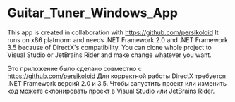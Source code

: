 # Guitar_Tuner_Windows_App
This app is created in collaboration with https://github.com/persikoloid
It runs on x86 platmorm and needs .NET Framework 2.0 and .NET Framework 3.5 because of DirectX's compatibility. 
You can clone whole project to Visual Studio or JetBrains Rider and make change whatever you want. 

Это приложение было сделано совместно с https://github.com/persikoloid
Для корректной работы DirectX требуется .NET Framework версий 2.0 и 3.5.
Чтобы запустить проект или изменить код можете склонировать проект в Visual Studio или JetBrains Rider.
